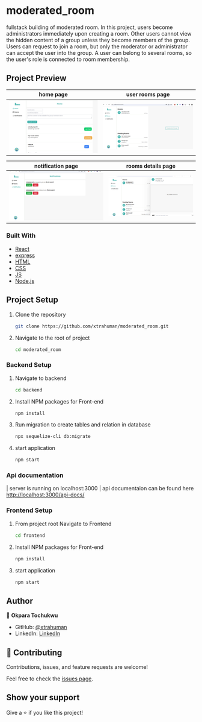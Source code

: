 # moderated_room
fullstack building of moderated room. In this project, users become administrators immediately upon creating a room. Other users cannot view the hidden content of a group unless they become members of the group. Users can request to join a room, but only the moderator or administrator can accept the user into the group. A user can belong to several rooms, so the user's role is connected to room membership.


## Project Preview

 home page                               |  user rooms page
:---------------------------------------:|:---------------------------------------:
![](./img/image.png)                     |  ![](./img/Capture.PNG) 


 notification page                       |  rooms details page
:---------------------------------------:|:---------------------------------------:
![](./img/notification.PNG)              |  ![](./img/Capture1.PNG) 


### Built With

- [React](https://es.reactjs.org/)
- [express]()
- [HTML](https://www.w3schools.com/html/)
- [CSS](https://www.w3schools.com/css/)
- [JS](https://www.javascript.com/)
- [Node.js]()

## Project Setup

1. Clone the repository
   ```sh
   git clone https://github.com/xtrahuman/moderated_room.git
   ```

2. Navigate to the root of project
   ```sh
   cd moderated_room
   ```


### Backend Setup

1. Navigate to backend
   ```sh
   cd backend
   ```

2. Install NPM packages for Front-end
   ```sh
   npm install
   ```

3. Run migration to create tables and relation in database
    ```sh
    npx sequelize-cli db:migrate
   ```

4. start application
   ```sh
   npm start
   ```
### Api documentation
| server is running on localhost:3000
| api documentaion can be found here [http://localhost:3000/api-docs/](http://localhost:3000/api-docs/)

### Frontend Setup

1. From project root Navigate to Frontend
   ```sh
   cd frontend
   ```

2. Install NPM packages for Front-end
   ```sh
   npm install
   ```

3. start application
   ```sh
   npm start
   ```
## Author

👤 **Okpara Tochukwu**

- GitHub: [@xtrahuman](https://github.com/xtrahuman)
- LinkedIn: [LinkedIn](https://linkedin.com/in/tochukwuokpara)

## 🤝 Contributing

Contributions, issues, and feature requests are welcome!

Feel free to check the [issues page](../../issues/).

## Show your support

Give a ⭐️ if you like this project!
